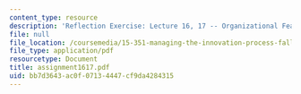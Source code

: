 ```yaml
---
content_type: resource
description: 'Reflection Exercise: Lecture 16, 17 -- Organizational Features'
file: null
file_location: /coursemedia/15-351-managing-the-innovation-process-fall-2002/bb7d3643ac0f07134447cf9da4284315_assignment1617.pdf
file_type: application/pdf
resourcetype: Document
title: assignment1617.pdf
uid: bb7d3643-ac0f-0713-4447-cf9da4284315
---
```

